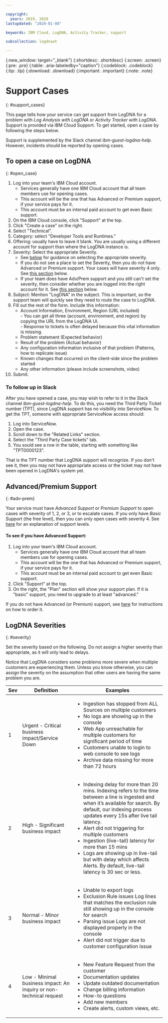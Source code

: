 ```yaml
---

copyright:
  years: 2019, 2020
lastupdated: "2020-01-08"

keywords: IBM Cloud, LogDNA, Activity Tracker, support

subcollection: logdnaat

---
```


{:new_window: target="_blank"}
{:shortdesc: .shortdesc}
{:screen: .screen}
{:pre: .pre}
{:table: .aria-labeledby="caption"}
{:codeblock: .codeblock}
{:tip: .tip}
{:download: .download}
{:important: .important}
{:note: .note}

# Support Cases
{: #support_cases}

This page tells how your service can get support from LogDNA for a problem with *Log Analysis with LogDNA* or *Activity Tracker with LogDNA*. Support is provided via IBM Cloud Support. To get started, open a case by following the steps below. 

Support is supplemented by the Slack channel *ibm-guest-logdna-help*. However, incidents should be reported by opening cases.

## To open a case on LogDNA
{: #open_case}

1. Log into your team's IBM Cloud account.
	- Services generally have one IBM Cloud account that all team members use for opening cases.
	- This account will be the one that has Advanced or Premium support, if your service pays for it.
	- This account must be an internal paid account to get even Basic support.
1. On the IBM Cloud console, click "Support" at the top.
1. Click "Create a case" on the right.
1. Select "Technical".
1. Category: select "Developer Tools and Runtimes."
1. Offering: usually have to leave it blank. You are usually using a different account for support than where the LogDNA instance is.
1. Severity: Select the appropriate Severity.
    - See [below](/docs/services/Activity-Tracker-with-LogDNA?topic=logdnaat-support_cases#severity) for guidance on selecting the appropriate severity.
    - If you do not see a place to set the Severity, then you do not have Advanced or Premium support. Your cases will have severity 4 only. See [this section](/docs/services/Activity-Tracker-with-LogDNA?topic=logdnaat-support_cases#adv-prem) below.
    - If your team does have Adv/Prem support and you still can't set the severity, then consider whether you are logged into the right account for it. See [this section](/docs/services/Activity-Tracker-with-LogDNA?topic=logdnaat-support_cases#adv-prem) below.
1. Subject: Mention "LogDNA" in the subject. This is important, so the support team will quickly see they need to route the case to LogDNA.
1. Fill out the rest of the form. Include this information:
    - Account Information, Environment, Region (URL included)<br>- You can get all three (account, environment, and region) by copying the URL from the LogDNA UI.<br>- Response to tickets is often delayed because this vital information is missing.
    - Problem statement (Expected behavior)
    - Result of the problem (Actual behavior)
    - Any configuration information inclusive of that problem (Patterns, how to replicate issue)
    - Known changes that occurred on the client-side since the problem started
    - Any other information (please include screenshots, video)
1. Submit.

### To follow up in Slack

After you have opened a case, you may wish to refer to it in the Slack channel *ibm-guest-logdna-help*.
To do this, you need the Third Party Ticket number (TPT), since LogDNA support has no visibility into ServiceNow.
To get the TPT, someone with appropriate ServiceNow access should:

1. Log into ServiceNow.
2. Open the case.
3. Scroll down to the "Related Links" section.
4. Select the "Third Party Case tickets" tab.
5. You sould see a row in the table, starting with something like "TPT0000123". 

That is the TPT number that LogDNA support will recognize. If you don't see it, then you may not have appropriate access or the ticket may not have been opened in LogDNA's system yet.

## Advanced/Premium Support
{: #adv-prem}

Your service must have *Advanced Support* or *Premium Support* to open cases with severity of 1, 2, or 3, or to escalate cases. If you only have *Basic Support* (the free level), then you can only open cases with severity 4. See [here](https://cloud.ibm.com/docs/get-support?topic=get-support-support-plans) for an explanation of support levels. 

#### To see if you have Advanced Support:

1. Log into your team's IBM Cloud account.
	- Services generally have one IBM Cloud account that all team members use for opening cases.
	- This account will be the one that has Advanced or Premium support, if your service pays for it.
	- This account must be an internal paid account to get even Basic support.
2. Click "Support" at the top.
3. On the right, the "Plan" section will show your support plan. If it is "basic" support, you need to upgrade to at least "advanced."


If you do not have Advanced (or Premium) support, see [here](https://ibm.ent.box.com/v/cldsup-internal) for instructions on how to order it.

## LogDNA Severities
{: #severity}

Set the severity based on the following. Do not assign a higher severity than appropriate, as it will only lead to delays.

Notice that LogDNA considers some problems more severe when multiple customers are experiencing them. Unless you know otherwise, you can assign the severity on the assumption that other users are having the same problem you are.

| Sev | Definition | Examples |
| --- | --- | --- |
| 1 | Urgent - Critical business impact/Service Down | <ul><li>Ingestion has stopped from ALL Sources on multiple customers<li>No logs are showing up in the console<li>Web App unreachable for multiple customers for significant period of time<li>Customers unable to login to web console to see logs <li>Archive data missing for more than 72 hours</ul> |
| 2 | High - Significant business impact | <ul><li>Indexing delay for more than 20 mins. Indexing refers to the time between a line is ingested and when itʼs available for search. By default, our indexing process updates every 15s after live tail latency. <li>Alert did not triggering for multiple customers <li>Ingestion (live-tail) latency for more than 15 mins <li>Logs are showing up in live-tail but with delay which affects Alerts. By default, live-tail latency is 30 sec or less.</ul>
| 3 | Normal - Minor business impact | <ul><li>Unable to export logs <li>Exclusion Rule issues Log lines that matches the exclusion rule still showing up in the console for search <li>Parsing issue Logs are not displayed properly in the console <li>Alert did not trigger due to customer configuration issue</ul> |
| 4 | Low - Minimal business impact: An inquiry or non-technical request | <ul><li>New Feature Request from the customer <li>Documentation updates <li>Update outdated documentation <li>Change billing information <li>How-to questions <li>Add new members <li>Create alerts, custom views, etc.</ul> |

